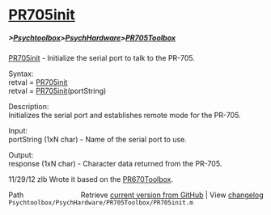 # [PR705init](PR705init)
##### >[Psychtoolbox](Psychtoolbox)>[PsychHardware](PsychHardware)>[PR705Toolbox](PR705Toolbox)

[PR705init](PR705init) - Initialize the serial port to talk to the PR-705.  
  
Syntax:  
retval = [PR705init](PR705init)  
retval = [PR705init](PR705init)(portString)  
  
Description:  
Initializes the serial port and establishes remote mode for the PR-705.  
  
Input:  
portString (1xN char) - Name of the serial port to use.  
  
Output:  
response (1xN char) - Character data returned from the PR-705.  
  
11/29/12    zlb   Wrote it based on the [PR670Toolbox](PR670Toolbox).   




<div class="code_header" style="text-align:right;">
  <span style="float:left;">Path&nbsp;&nbsp;</span> <span class="counter">Retrieve <a href=
  "https://raw.github.com/Psychtoolbox-3/Psychtoolbox-3/beta/Psychtoolbox/PsychHardware/PR705Toolbox/PR705init.m">current version from GitHub</a> | View <a href=
  "https://github.com/Psychtoolbox-3/Psychtoolbox-3/commits/beta/Psychtoolbox/PsychHardware/PR705Toolbox/PR705init.m">changelog</a></span>
</div>
<div class="code">
  <code>Psychtoolbox/PsychHardware/PR705Toolbox/PR705init.m</code>
</div>

